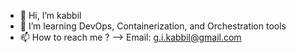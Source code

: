 - 👋 Hi, I’m kabbil         
- 👀 I’m learning DevOps, Containerization, and Orchestration tools
- 📫 How to reach me ? --> Email: g.i.kabbil@gmail.com

<!---
kabbilkarthi is a ✨ special ✨ repository because its `README.md` (this file) appears on your GitHub profile.
You can click the Preview link to take a look at your changes.
--->
